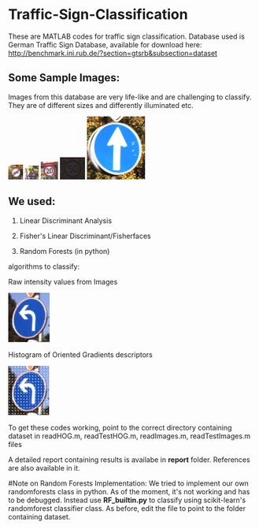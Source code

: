 Traffic-Sign-Classification
===========================
These are MATLAB codes for traffic sign classification. 
Database used is German Traffic Sign Database, available for download here: http://benchmark.ini.rub.de/?section=gtsrb&subsection=dataset

Some Sample Images:
------------------
Images from this database are very life-like and are challenging to classify. 
They are of different sizes and differently illuminated etc.

![](/Report/b.png)
![](/Report/c.png)
![](/Report/d.png)
![](/Report/e.png)
![](/Report/a.png)

We used:
-------
1. Linear Discriminant Analysis

2. Fisher's Linear Discriminant/Fisherfaces

3. Random Forests (in python)

algorithms to classify: 

Raw intensity values from Images

<a href="url"><img src="test.png" height="100" ></a>

Histogram of Oriented Gradients descriptors

<a href="url"><img src="test HOG.png" height="100" ></a>




To get these codes working, point to the correct directory containing dataset in readHOG.m, readTestHOG.m, readImages.m, readTestImages.m files

A detailed report containing results is availabe in **report** folder. References are also available in it.

#Note on Random Forests Implementation: 
We tried to implement our own randomforests class in python. 
As of the moment, it's not working and has to be debugged.
Instead use **RF_builtin.py** to classify using scikit-learn's randomforest classifier class.
As before, edit the file to point to the folder containing dataset.
